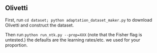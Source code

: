 

## Olivetti

First, run `cd dataset; python adaptation_dataset_maker.py` to download Olivetti and construct the dataset.

Then run `python run_ntk.py --prop=XXX` (note that the Fisher flag is untested.)
the defaults are the learning rates/etc. we used for your proportion.
